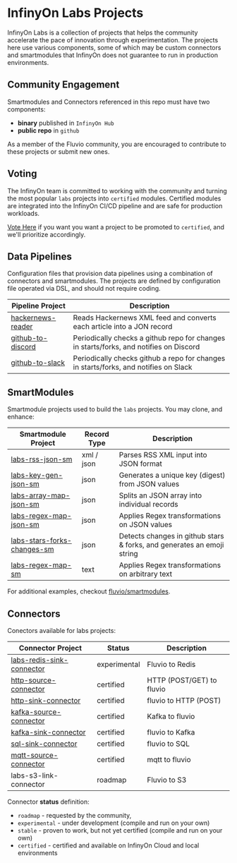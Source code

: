 # InfinyOn Labs Projects

InfinyOn Labs is a collection of projects that helps the community accelerate the pace of innovation through experimentation. The projects here use various components, some of which may be custom connectors and smartmodules that InfinyOn does not guarantee to run in production environments.

## Community Engagement

Smartmodules and Connectors referenced in this repo must have two components:

* **binary** published in `InfinyOn Hub`
* **public repo** in `github`

As a member of the Fluvio community, you are encouraged to contribute to these projects or submit new ones. 

## Voting

The InfinyOn team is committed to working with the community and turning the most popular `labs` projects into `certified` modules. Certified modules are integrated into the InfinyOn CI/CD pipeline and are safe for production workloads.

[Vote Here] if you want you want a project to be promoted to `certified`, and we'll prioritize accordingly.

## Data Pipelines

Configuration files that provision data pipelines using a combination of connectors and smartmodules. The projects are defined by configuration file operated via DSL, and should not require coding.

| Pipeline Project    | Description                                 |
| ------------------- | ------------------------------------------- |
| [hackernews-reader] | Reads Hackernews XML feed and converts each article into a JON record |
| [github-to-discord] | Periodically checks a github repo for changes in starts/forks, and notifies on Discord |
| [github-to-slack]   | Periodically checks github a repo for changes in starts/forks, and notifies on Slack |

## SmartModules

Smartmodule projects used to build the `labs` projects. You may clone, and enhance:

| Smartmodule Project           | Record Type | Description                           |
| ----------------------------- | ----------- | ------------------------------------- |
| [labs-rss-json-sm]            | xml / json  | Parses RSS XML input into JSON format |
| [labs-key-gen-json-sm]        | json        | Generates a unique key (digest) from JSON values |
| [labs-array-map-json-sm]      | json        | Splits an JSON array into individual records |
| [labs-regex-map-json-sm]      | json        | Applies Regex transformations on JSON values |
| [labs-stars-forks-changes-sm] | json        | Detects changes in github stars & forks, and generates an emoji string |
| [labs-regex-map-sm]           | text        | Applies Regex transformations on arbitrary text |

For additional examples, checkout [fluvio/smartmodules].

## Connectors

Conectors available for labs projects:

| Connector Project            | Status       | Description                           |
| ---------------------------- | ------------ | ------------------------------------- |
| [labs-redis-sink-connector]  | experimental | Fluvio to Redis                       |
| [http-source-connector]      | certified    | HTTP (POST/GET) to fluvio             |
| [http-sink-connector]        | certified    | fluvio to HTTP (POST)                 |
| [kafka-source-connector]     | certified    | Kafka to fluvio                       |
| [kafka-sink-connector]       | certified    | fluvio to Kafka                       |
| [sql-sink-connector]         | certified    | fluvio to SQL                         |
| [mqtt-source-connector]      | certified    | mqtt to fluvio                        |
| labs-s3-link-connector       | roadmap      | Fluvio to S3                          |


Connector **status** definition:
* `roadmap` - requested by the community, 
* `experimental` - under development (compile and run on your own)
* `stable` - proven to work, but not yet certified (compile and run on your own)
* `certified` - certified and available on InfinyOn Cloud and local environments



[Vote Here]: https://docs.google.com/forms/d/1yK8k-7Udq2wteNw-ZJm8Q59pvpwqduzUexSSUmgsYzI/

[hackernews-reader]: data-pipelines/hackernews-reader.md
[github-to-discord]: data-pipelines/github-to-discord.md
[github-to-slack]: data-pipelines/github-to-slack.md

[labs-rss-json-sm]: https://github.com/infinyon/labs-rss-json-sm
[labs-key-gen-json-sm]: https://github.com/infinyon/labs-key-gen-json-sm
[labs-array-map-json-sm]: https://github.com/infinyon/labs-array-map-json-sm
[labs-regex-map-json-sm]: https://github.com/infinyon/labs-regex-map-json-sm
[labs-stars-forks-changes-sm]: https://github.com/infinyon/labs-stars-forks-changes-sm
[labs-regex-map-sm]: https://github.com/infinyon/labs-regex-map-sm

[labs-redis-sink-connector]: https://github.com/infinyon/labs-redis-sink-connector
[http-source-connector]: https://github.com/infinyon/http-source-connector
[http-sink-connector]: https://github.com/infinyon/http-sink-connector
[kafka-sink-connector]: https://github.com/infinyon/kafka-connector/tree/main/crates/kafka-sink
[kafka-source-connector]: https://github.com/infinyon/kafka-connector/tree/main/crates/kafka-source
[sql-sink-connector]: https://github.com/infinyon/sql-connector
[mqtt-source-connector]: https://github.com/infinyon/mqtt-connector

[fluvio/smartmodules]: https://github.com/infinyon/fluvio/tree/master/smartmodule/examples
